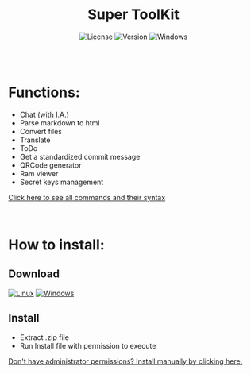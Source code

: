 <div id="title" align="center">
  <h1>Super ToolKit</h1>
</div>

<div id="badges" align="center">

![License](https://img.shields.io/github/license/georgejrdev/Super-ToolKit.svg)
![Version](https://img.shields.io/badge/version-4.4.1-53918E.svg)
![Windows](https://img.shields.io/badge/made%20for-linux%20/%20windows-AD6845.svg)

</div>

<br>
<br>

# Functions:

- Chat (with I.A.)
- Parse markdown to html
- Convert files
- Translate
- ToDo
- Get a standardized commit message
- QRCode generator
- Ram viewer
- Secret keys management

[Click here to see all commands and their syntax](./docs/Commands.md)

<br>

# How to install:

## Download

<a href="https://github.com/georgejrdev/Super-ToolKit/raw/main/build/linux4.4.1.zip">![Linux](https://img.shields.io/badge/Linux-FCC624?style=for-the-badge&logo=linux&logoColor=black)</a>
<a href="https://github.com/georgejrdev/Super-ToolKit/raw/main/build/windows4.4.1.zip">![Windows](https://img.shields.io/badge/Windows-0078D6?style=for-the-badge&logo=windows&logoColor=white)</a>

## Install

- Extract .zip file
- Run Install file with permission to execute

[Don't have administrator permissions? Install manually by clicking here.](./docs/ManualInstallation.md)